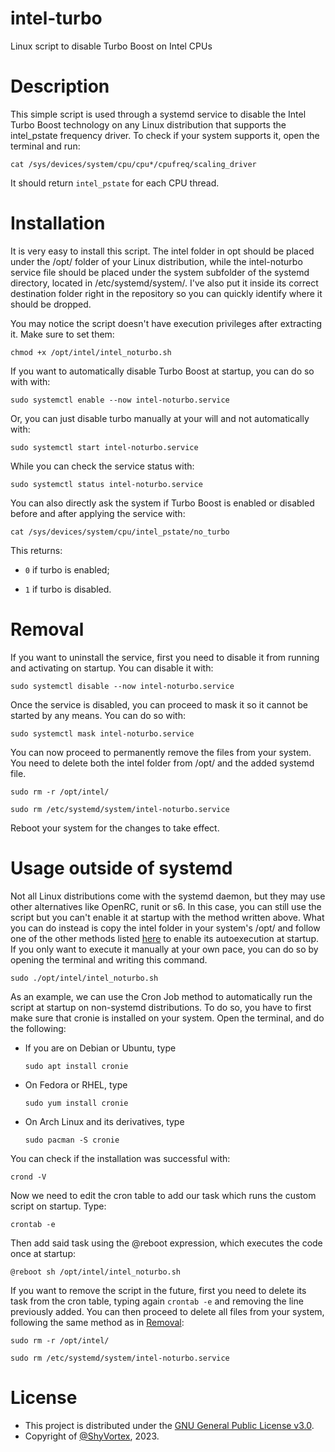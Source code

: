 # intel-turbo
 Linux script to disable Turbo Boost on Intel CPUs

# Description
 This simple script is used through a systemd service to disable the Intel Turbo Boost technology on any Linux distribution that supports the intel_pstate frequency driver. To check if your system supports it, open the terminal and run:

 ```shell
 cat /sys/devices/system/cpu/cpu*/cpufreq/scaling_driver
```

 It should return ```intel_pstate``` for each CPU thread.

# Installation
 It is very easy to install this script. The intel folder in opt should be placed under the /opt/ folder of your Linux distribution, while the intel-noturbo service file should be placed under the system subfolder of the systemd
 directory, located in /etc/systemd/system/. I've also put it inside its correct destination folder right in the repository so you can quickly identify where it should be dropped.

 You may notice the script doesn't have execution privileges after extracting it. Make sure to set them:
  ```shell
 chmod +x /opt/intel/intel_noturbo.sh
```

 If you want to automatically disable Turbo Boost at startup, you can do so with with:

 ```shell
 sudo systemctl enable --now intel-noturbo.service
```

 Or, you can just disable turbo manually at your will and not automatically with:

 ```shell
 sudo systemctl start intel-noturbo.service
```

 While you can check the service status with:

 ```shell
 sudo systemctl status intel-noturbo.service
```

 You can also directly ask the system if Turbo Boost is enabled or disabled before and after applying the service with:

 ```shell
 cat /sys/devices/system/cpu/intel_pstate/no_turbo
 ```
 This returns:

   - ```0``` if turbo is enabled;

   - ```1``` if turbo is disabled.

# Removal
 If you want to uninstall the service, first you need to disable it from running and activating on startup. You can disable it with:

 ```shell
 sudo systemctl disable --now intel-noturbo.service
```

 Once the service is disabled, you can proceed to mask it so it cannot be started by any means. You can do so with:

 ```shell
 sudo systemctl mask intel-noturbo.service
 ```

 You can now proceed to permanently remove the files from your system. You need to delete both the intel folder from /opt/ and the added systemd file.

 ```shell
 sudo rm -r /opt/intel/

 sudo rm /etc/systemd/system/intel-noturbo.service
 ```

 Reboot your system for the changes to take effect.

# Usage outside of systemd
 Not all Linux distributions come with the systemd daemon, but they may use other alternatives like OpenRC, runit or s6. In this case, you can still use the script but you can't enable it at startup with
 the method written above. What you can do instead is copy the intel folder in your system's /opt/ and follow one of the other methods listed [here](https://www.baeldung.com/linux/run-script-on-startup) to
 enable its autoexecution at startup.
 If you only want to execute it manually at your own pace, you can do so by opening the terminal and writing this command.

```shell
sudo ./opt/intel/intel_noturbo.sh
```

 As an example, we can use the Cron Job method to automatically run the script at startup on non-systemd distributions. To do so, you have to first make sure that cronie is installed on your system.
 Open the terminal, and do the following:

- If you are on Debian or Ubuntu, type

  ```shell
  sudo apt install cronie
  ```

- On Fedora or RHEL, type

  ```shell
  sudo yum install cronie
  ```

- On Arch Linux and its derivatives, type

  ```shell
  sudo pacman -S cronie
  ```

 You can check if the installation was successful with:

 ```shell
 crond -V
 ```

 Now we need to edit the cron table to add our task which runs the custom script on startup. Type:

 ```shell
 crontab -e
 ```

 Then add said task using the @reboot expression, which executes the code once at startup:

 ```shell
 @reboot sh /opt/intel/intel_noturbo.sh
 ```

 If you want to remove the script in the future, first you need to delete its task from the cron table, typing again ```crontab -e``` and removing the line previously added.
 You can then proceed to delete all files from your system, following the same method as in [Removal](https://github.com/ShyVortex/intel-turbo/edit/main/README.md#removal):

 ```shell
 sudo rm -r /opt/intel/

 sudo rm /etc/systemd/system/intel-noturbo.service
 ```

# License
 - This project is distributed under the [GNU General Public License v3.0](https://github.com/ShyVortex/intel-turbo/blob/main/LICENSE).
 - Copyright of [@ShyVortex](https://github.com/ShyVortex), 2023.
